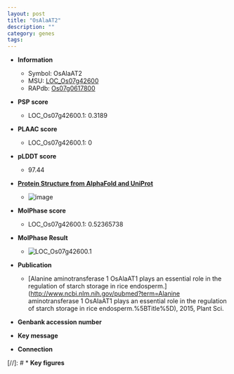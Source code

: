 ```yaml
---
layout: post
title: "OsAlaAT2"
description: ""
category: genes
tags: 
---
```


* **Information**  
    + Symbol: OsAlaAT2  
    + MSU: [LOC_Os07g42600](http://rice.plantbiology.msu.edu/cgi-bin/ORF_infopage.cgi?orf=LOC_Os07g42600)  
    + RAPdb: [Os07g0617800](http://rapdb.dna.affrc.go.jp/viewer/gbrowse_details/irgsp1?name=Os07g0617800)  

* **PSP score**  
    + LOC_Os07g42600.1: 0.3189 

* **PLAAC score**  
    + LOC_Os07g42600.1: 0 

* **pLDDT score**
    + 97.44

* **[Protein Structure from AlphaFold and UniProt](https://www.uniprot.org/uniprotkb/Q0D4M5/entry#structure)**
    + ![image](https://ricepsp.github.io/images/Q0/AF-Q0D4M5-F1.png)

* **MolPhase score**
    + LOC_Os07g42600.1: 0.52365738

* **MolPhase Result**
    + ![LOC_Os07g42600.1](https://304243504.github.io/Pictures/LOC_Os07g/LOC_Os07g42600.1.png)

* **Publication**  
    + [Alanine aminotransferase 1 OsAlaAT1 plays an essential role in the regulation of starch storage in rice endosperm.](http://www.ncbi.nlm.nih.gov/pubmed?term=Alanine aminotransferase 1 OsAlaAT1 plays an essential role in the regulation of starch storage in rice endosperm.%5BTitle%5D), 2015, Plant Sci.

* **Genbank accession number**  

* **Key message**  

* **Connection**  

[//]: # * **Key figures**  



